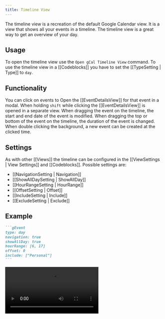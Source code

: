 ```yaml
---
title: Timeline View
---
```


The timeline view is a recreation of the default Google Calendar view.
It is a view that shows all your events in a timeline.
The timeline view is a great way to get an overview of your day.

## Usage

To open the timeline view use the `Open gCal Timeline View` command.
To use the timeline view in a [[Codeblocks]] you have to set the [[TypeSetting | Type]] to `day`.

## Functionality

You can click on events to Open the [[EventDetailsView]] for that event in a modal.
When holding `shift` while clicking the [[EventDetailsView]] is opened in a separate view.
When dragging the event on the timeline, the start and end date of the event is modified.
When dragging the top or bottom of the event on the timeline, the duration of the event is changed.
When double clicking the background, a new event can be created at the clicked time.

## Settings

As with other [[Views]] the timeline can be configured in the [[ViewSettings | View Settings]] and [[Codeblocks]].
Possible settings are:

- [[NavigationSetting | Navigation]]
- [[ShowAllDaySetting | ShowAllDay]]
- [[HourRangeSetting | HourRange]]
- [[OffsetSetting | Offset]]
- [[IncludeSetting | Include]]
- [[ExcludeSetting | Exclude]]

## Example

~~~md
```gEvent
type: day
navigation: true
showAllDay: true
hourRange: [6, 17]
offset: 0
include: ["Personal"]
```
~~~

<video src="timelineViewExample.mp4" controls title="TimelineView Example"></video>
